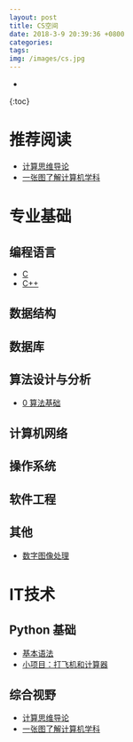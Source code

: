 ```yaml
---
layout: post
title: CS空间
date: 2018-3-9 20:39:36 +0800
categories: 
tags:  
img: /images/cs.jpg
---
```

* 
{:toc}
# 推荐阅读

* [计算思维导论](https://wwg1996.github.io/cs/2017/10/10/jsswdl.html)
* [一张图了解计算机学科](http://wangweiguang.xyz/cs/2017/10/14/map_of_cs.html)

# 专业基础

## 编程语言

* [C](https://wwg1996.github.io/cs/2017/10/10/c.html)
* [C++](https://wwg1996.github.io/cs/2017/10/10/cpp.html)

## 数据结构

## 数据库

## 算法设计与分析

* [0 算法基础](http://wangweiguang.xyz/cs/2018/03/08/algorithm0.html)

## 计算机网络

## 操作系统

## 软件工程

## 其他

* [数字图像处理](http://wangweiguang.xyz/cs/2017/10/16/txcl.html)

# IT技术

## Python 基础
* [基本语法](http://wangweiguang.xyz/cs/2018/03/04/python3.html)
* [小项目：打飞机和计算器](http://wangweiguang.xyz/cs/2018/03/09/pyxxm.html)

## 综合视野

* [计算思维导论](https://wwg1996.github.io/cs/2017/10/10/jsswdl.html)
* [一张图了解计算机学科](http://wangweiguang.xyz/cs/2017/10/14/map_of_cs.html)



